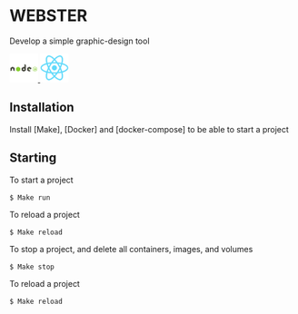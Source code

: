 # WEBSTER
Develop a simple graphic-design tool

<p>
    <a href="https://nodejs.org" target="_blank" rel="noreferrer">
        <img src="https://raw.githubusercontent.com/devicons/devicon/master/icons/nodejs/nodejs-original-wordmark.svg" alt="nodejs" width="50" height="50"/>
    </a>
    <a href="https://reactjs.org" target="_blank" rel="noreferrer">
        <img src="https://raw.githubusercontent.com/devicons/devicon/master/icons/react/react-original.svg" alt="nodejs" width="50" height="50"/>
    </a>
</p>


Installation
------------
Install [Make], [Docker] and [docker-compose] to be able to start a project

Starting
------------
To start a project
```
$ Make run
```

To reload a project
```
$ Make reload
```
To stop a project, and delete all containers, images, and volumes
```
$ Make stop
```
To reload a project
```
$ Make reload
```
